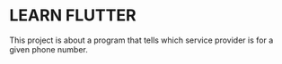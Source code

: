 # LEARN FLUTTER
This project is about a program that tells which service provider is for a given phone number.